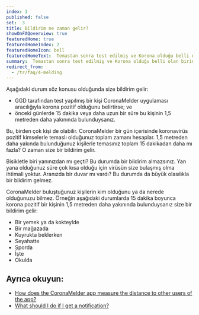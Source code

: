 ```yaml
---
index: 1
published: false
set:  3
title: Bildirim ne zaman gelir?
showOnFAQoverview: true
featuredHome: true
featuredHomeIndex: 2
featuredHomeIcon: bell
featuredHomeText:  Temastan sonra test edilmiş ve Korona olduğu belli olan birinin yakınında bulunduktan sonra.
summary:  Temastan sonra test edilmiş ve Korona olduğu belli olan birinin yakınında bulunduktan sonra.
redirect_from: 
  - /tr/faq/4-melding
---
```

Aşağıdaki durum söz konusu olduğunda size bildirim gelir:

- GGD tarafından test yapılmış bir kişi CoronaMe**l**der uygulaması aracılığıyla korona pozitif olduğunu belirtirse; ve
-  önceki günlerde 15 dakika veya daha uzun bir süre bu kişinin 1,5 metreden daha yakınında bulunduysanız.

Bu, birden çok kişi de olabilir. CoronaMelder bir gün içerisinde koronavirüs pozitif kimselerle temaslı olduğunuz toplam zamanı hesaplar. 1,5 metreden daha yakında bulunduğunuz kişilerle temasınız toplam 15 dakikadan daha mı fazla? O zaman size bir bildirim gelir. 

Bisikletle biri yanınızdan mı geçti? Bu durumda bir bildirim almazsınız. Yan yana olduğunuz süre çok kısa olduğu için virüsün size bulaşmış olma ihtimali yoktur. Aranızda bir duvar mı vardı? Bu durumda da büyük olasılıkla bir bildirim gelmez.

CoronaMelder buluştuğunuz kişilerin kim olduğunu ya da nerede olduğunuzu bilmez. Örneğin aşağıdaki durumlarda 15 dakika boyunca korona pozitif bir kişinin 1,5 metreden daha yakınında bulunduysanız size bir bildirim gelir:

- Bir yemek ya da kokteylde
- Bir mağazada
- Kuyrukta beklerken
- Seyahatte
- Sporda
- İşte
- Okulda

## Ayrıca okuyun:

- <a href="/{{page.lang}}/faq/2-1-hoe-meet-coronamelder-de-afstand" lang="en" hreflang="en">How does the CoronaMelder app measure the distance to other users of the app?</a> 
- <a href="/{{page.lang}}/faq/1-5-wat-moet-ik-doen-als-ik-een-melding-krijg" lang="en" hreflang="en">What should I do if I get a notification?</a>
